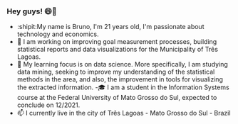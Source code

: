 ### Hey guys! 😄👋
- :shipit:My name is Bruno, I'm 21 years old, I'm passionate about technology and economics.
- 🔭 I am working on improving goal measurement processes, building statistical reports and data visualizations for the Municipality of Três Lagoas.
- :blue_book: My learning focus is on data science. More specifically, I am studying data mining, seeking to improve my understanding of the statistical methods in the area, and also, the improvement in tools for visualizing the extracted information.
-:mortar_board: I am a student in the Information Systems course at the Federal University of Mato Grosso do Sul, expected to conclude on 12/2021. 
- 📫 I currently live in the city of Três Lagoas - Mato Grosso do Sul - Brazil


